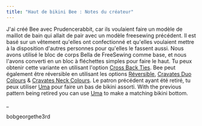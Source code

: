 ```yaml
---
title: "Haut de bikini Bee : Notes du créateur"
---
```


J'ai créé Bee avec Prudencerabbit, car ils voulaient faire un modèle de maillot de bain qui allait de pair avec un modèle freesewing précédent. Il est basé sur un vêtement qu'elles ont confectionné et qu'elles voulaient mettre à la disposition d'autres personnes pour qu'elles le fassent aussi. Nous avons utilisé le bloc de corps Bella de FreeSewing comme base, et nous l'avons converti en un bloc à fléchettes simples pour faire le haut. Tu peux obtenir cette variante en utilisant l'option [Cross Back Ties](/docs/designs/bee/options/crossbackties/). Bee peut également être réversible en utilisant les options [Réversible](/docs/designs/bee/options/reversible), [Cravates Duo Colours](/docs/designs/bee/options/duocolorties) & [Cravates Neck Colours](/docs/designs/bee/options/necktiecolours). Le patron précédent ayant été retiré, tu peux utiliser [Uma](docs/designs/uma) pour faire un bas de bikini assorti. With the previous pattern being retired you can use [Uma](/docs/designs/uma) to make a matching bikini bottom.

_

bobgeorgethe3rd
